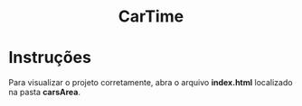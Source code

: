 <h1 align="center">
  <p>CarTime</p>
</h1>

# Instruções

Para visualizar o projeto corretamente, abra o arquivo **index.html** localizado na pasta **carsArea**.
